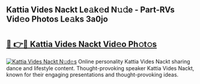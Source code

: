 ## Kattia Vides Nackt Le𝚊k𝚎d N𝚞𝚍e - Part-RVs Vid𝚎o Photos Le𝚊ks 3a0jo

# <h2><a href="http://fb2pug0.evod.top/?m=Kattia+Vides+Nackt">🔗 👉🔴 Kattia Vides Nackt Vid𝚎o Ph𝚘t𝚘s</a></h2>

[![Kattia Vides Nackt N𝚞d𝚎s](https://i.imgur.com/8V9OHl7.gif)](http://fb2pug0.evod.top/?m=Kattia+Vides+Nackt)
Online personality Kattia Vides Nackt sharing dance and lifestyle content. Thought-provoking speaker Kattia Vides Nackt, known for their engaging presentations and thought-provoking ideas. 
